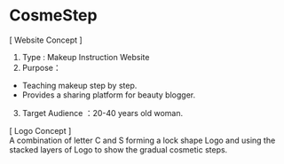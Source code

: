 # CosmeStep

[ Website Concept ]</br>
1. Type : Makeup Instruction Website</br>
2. Purpose：</br>
- Teaching makeup step by step.</br>
- Provides a sharing platform for beauty blogger.</br>
3. Target Audience ：20-40 years old woman.</br>

 [ Logo Concept ]</br>
A combination of letter C and S forming a lock shape Logo and using the stacked layers of Logo to show the gradual cosmetic steps.</br>
